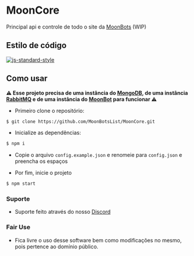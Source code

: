 # MoonCore

Principal api e controle de todo o site da [MoonBots](https://github.com/MoonBotsList/MoonSite) (WIP)

## Estilo de código

[![js-standard-style](https://cdn.rawgit.com/standard/standard/master/badge.svg)](http://standardjs.com)

## Como usar

**⚠ Esse projeto precisa de uma instância do [MongoDB](https://www.mongodb.com/), de uma instância [RabbitMQ](https://www.rabbitmq.com/) e de uma instância do [MoonBot](https://github.com/MoonBotsList/MoonBot) para funcionar ⚠**

- Primeiro clone o repositório:
```sh
$ git clone https://github.com/MoonBotsList/MoonCore.git
```

- Inicialize as dependências:
```sh
$ npm i
```

- Copie o arquivo `config.example.json` e renomeie para `config.json` e preencha os espaços

- Por fim, inicie o projeto
```sh
$ npm start
```

### Suporte

- Suporte feito através do nosso [Discord](https://moonbotslist.xyz/discord)

### Fair Use

- Fica livre o uso desse software bem como modificações no mesmo, pois pertence ao domínio público.
